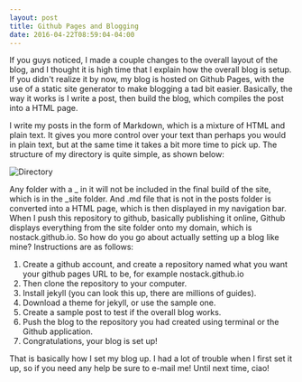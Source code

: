 ```yaml
---
layout: post
title: Github Pages and Blogging
date: 2016-04-22T08:59:04-04:00
---
```


If you guys noticed, I made a couple changes to the overall layout of the blog, and I thought it is high time that I explain how the overall blog is setup. If you didn't realize it by now, my blog is hosted on Github Pages, with the use of a static site generator to make blogging a tad bit easier. Basically, the way it works is I write a post, then build the blog, which compiles the post into a HTML page. 

I write my posts in the form of Markdown, which is a mixture of HTML and plain text. It gives you more control over your text than perhaps you would in plain text, but at the same time it takes a bit more time to pick up. The structure of my directory is quite simple, as shown below:

![Directory](../../../images/directory.tiff)

Any folder with a _ in it will not be included in the final build of the site, which is in the _site folder. And .md file that is not in the posts folder is converted into a HTML page, which is then displayed in my navigation bar.  When I push this repository to github, basically publishing it online, Github displays everything from the site folder onto my domain, which is nostack.github.io. So how do you go about actually setting up a blog like mine? Instructions are as follows:

1. Create a github account, and create a repository named what you want your github pages URL to be, for example nostack.github.io
2. Then clone the repository to your computer.
3. Install jekyll (you can look this up, there are millions of guides).
4. Download a theme for jekyll, or use the sample one.
5. Create a sample post to test if the overall blog works.
6. Push the blog to the repository you had created using terminal or the Github application.
7. Congratulations, your blog is set up!

That is basically how I set my blog up. I had a lot of trouble when I first set it up, so if you need any help be sure to e-mail me! Until next time, ciao!